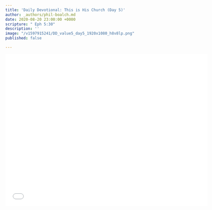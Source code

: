 ```yaml
---
title: 'Daily Devotional: This is His Church (Day 5)'
author: _authors/phil-boalch.md
date: 2020-08-20 23:00:00 +0000
scripture: " Eph 5:30"
description: ''
image: "/v1597915241/DD_value5_day5_1920x1080_h8v8lp.png"
published: false

---
```

<iframe src="[https://player.vimeo.com/video/449605101](https://player.vimeo.com/video/449605101 "https://player.vimeo.com/video/449605101")" width="640" height="480" frameborder="0" allow="autoplay; fullscreen" allowfullscreen></iframe>